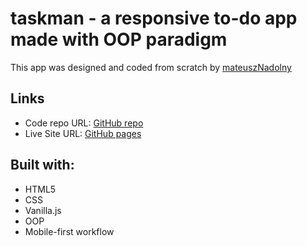# taskman - a responsive to-do app made with OOP paradigm

This app was designed and coded from scratch by [mateuszNadolny](https://github.com/mateuszNadolny)

## Links

- Code repo URL: [GitHub repo](https://github.com/mateuszNadolny/taskman-todo-app)
- Live Site URL: [GitHub pages](blank)

## Built with:

- HTML5
- CSS
- Vanilla.js
- OOP
- Mobile-first workflow
